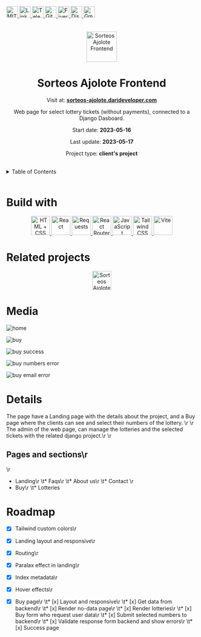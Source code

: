 <div><a href='https://github.com/github.com/darideveloper/blob/master/LICENSE' target='_blank'>
            <img src='https://img.shields.io/github/license/github.com/darideveloper.svg?style=for-the-badge' alt='MIT License' height='30px'/>
        </a><a href='https://www.linkedin.com/in/francisco-dari-hernandez-6456b6181/' target='_blank'>
                <img src='https://img.shields.io/static/v1?style=for-the-badge&message=LinkedIn&color=0A66C2&logo=LinkedIn&logoColor=FFFFFF&label=' alt='Linkedin' height='30px'/>
            </a><a href='https://t.me/darideveloper' target='_blank'>
                <img src='https://img.shields.io/static/v1?style=for-the-badge&message=Telegram&color=26A5E4&logo=Telegram&logoColor=FFFFFF&label=' alt='Telegram' height='30px'/>
            </a><a href='https://github.com/darideveloper' target='_blank'>
                <img src='https://img.shields.io/static/v1?style=for-the-badge&message=GitHub&color=181717&logo=GitHub&logoColor=FFFFFF&label=' alt='Github' height='30px'/>
            </a><a href='https://www.fiverr.com/darideveloper?up_rollout=true' target='_blank'>
                <img src='https://img.shields.io/static/v1?style=for-the-badge&message=Fiverr&color=222222&logo=Fiverr&logoColor=1DBF73&label=' alt='Fiverr' height='30px'/>
            </a><a href='https://discord.com/users/992019836811083826' target='_blank'>
                <img src='https://img.shields.io/static/v1?style=for-the-badge&message=Discord&color=5865F2&logo=Discord&logoColor=FFFFFF&label=' alt='Discord' height='30px'/>
            </a><a href='mailto:darideveloper@gmail.com?subject=Hello Dari Developer' target='_blank'>
                <img src='https://img.shields.io/static/v1?style=for-the-badge&message=Gmail&color=EA4335&logo=Gmail&logoColor=FFFFFF&label=' alt='Gmail' height='30px'/>
            </a></div><div align='center'><br><br><img src='https://github.com/darideveloper/sorteos-ajolote-frontend/blob/master/public/logo.png?raw=true' alt='Sorteos Ajolote Frontend' height='80px'/>

# Sorteos Ajolote Frontend

Visit at: **[sorteos-ajolote.darideveloper.com](https://sorteos-ajolote.darideveloper.com/)**

Web page for select lottery tickets (without payments), connected to a Django Dasboard.

Start date: **2023-05-16**

Last update: **2023-05-17**

Project type: **client's project**

</div><br><details>
            <summary>Table of Contents</summary>
            <ol>
<li><a href='#buildwith'>Build With</a></li>
<li><a href='#relatedprojects'>Related Projects</a></li>
<li><a href='#media'>Media</a></li>
<li><a href='#details'>Details</a></li>
<li><a href='#roadmap'>Roadmap</a></li></ol>
        </details><br>

# Build with

<div align='center'><a href='https://developer.mozilla.org/en-US/docs/Web/HTML' target='_blank'> <img src='https://i.imgur.com/OitgDfl.jpeg' alt='HTML + CSS' title='HTML + CSS' height='50px'/> </a><a href='https://react.dev/' target='_blank'> <img src='https://cdn.svgporn.com/logos/react.svg' alt='React' title='React' height='50px'/> </a><a href='https://requests.readthedocs.io/en/latest/' target='_blank'> <img src='https://requests.readthedocs.io/en/latest/_static/requests-sidebar.png' alt='Requests' title='Requests' height='50px'/> </a><a href='https://reactrouter.com/en/main' target='_blank'> <img src='https://reactrouter.com/twitterimage.jpg' alt='React Router' title='React Router' height='50px'/> </a><a href='https://www.w3schools.com/js/js_es6.asp' target='_blank'> <img src='https://cdn.svgporn.com/logos/javascript.svg' alt='JavaScript' title='JavaScript' height='50px'/> </a><a href='https://tailwindcss.com/' target='_blank'> <img src='https://cdn.svgporn.com/logos/tailwindcss-icon.svg' alt='Tailwind CSS' title='Tailwind CSS' height='50px'/> </a><a href='https://vitejs.dev/guide/' target='_blank'> <img src='https://cdn.svgporn.com/logos/vitejs.svg' alt='Vite' title='Vite' height='50px'/> </a></div>

# Related projects

<div align='center'><a href='https://github.com/darideveloper/sorteos-ajolote-backend' target='_blank'> <img src='https://github.com/darideveloper/sorteos-ajolote-frontend/blob/master/public/logo.png?raw=true' alt='Sorteos Ajolote Backend' title='Sorteos Ajolote Backend' height='50px'/> </a></div>

# Media

![home](https://github.com/darideveloper/sorteos-ajolote-frontend/blob/master/screenshots/home.png?raw=true)

![buy](https://github.com/darideveloper/sorteos-ajolote-frontend/blob/master/screenshots/buy.png?raw=true)

![buy success](https://github.com/darideveloper/sorteos-ajolote-frontend/blob/master/screenshots/buy-success.png?raw=true)

![buy numbers error](https://github.com/darideveloper/sorteos-ajolote-frontend/blob/master/screenshots/buy-numbers-error.png?raw=true)

![buy email error](https://github.com/darideveloper/sorteos-ajolote-frontend/blob/master/screenshots/buy-email-error.png?raw=true)

# Details

The page have a Landing page with the details about the project, and a Buy page where the clients can see and select their numbers of the lottery. \r
\r
The admin of the web page, can manage the lotteries and the selected tickets with the related django project.\r
\r
## Pages and sections\r
\r
* Landing\r
\t* Faqs\r
\t* About us\r
\t* Contact \r
* Buy\r
\t* Lotteries

# Roadmap

* [x] Tailwind custom colors\r
* [x] Landing layout and responsive\r
* [x] Routing\r
* [x] Paralax effect in landing\r
* [x] Index metadata\r
* [x] Hover effects\r
* [x] Buy page\r
\t* [x] Layout and responsive\r
\t* [x] Get data from backend\r
\t* [x] Render no-data page\r
\t* [x] Render lotteries\r
\t* [x] Buy form who request user data\r
\t* [x] Submit selected numbers to backend\r
\t* [x] Validate response form backend and show errors\r
\t* [x] Success page


